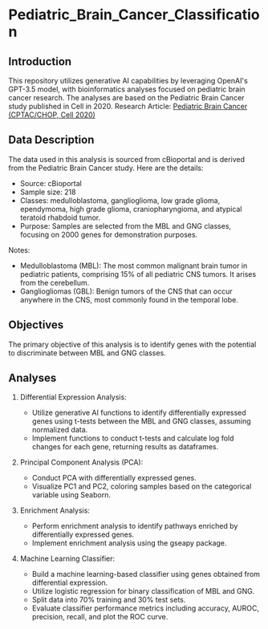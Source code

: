 # Pediatric_Brain_Cancer_Classification
## Introduction

This repository utilizes generative AI capabilities by leveraging OpenAI's GPT-3.5 model, with bioinformatics analyses focused on pediatric brain cancer research. The analyses are based on the Pediatric Brain Cancer study published in Cell in 2020. Research Article: [Pediatric Brain Cancer (CPTAC/CHOP, Cell 2020)](https://pubmed.ncbi.nlm.nih.gov/33242424/)

## Data Description

The data used in this analysis is sourced from cBioportal and is derived from the Pediatric Brain Cancer study. Here are the details:

- Source: cBioportal
- Sample size: 218
- Classes: medulloblastoma, ganglioglioma, low grade glioma, ependymoma, high grade glioma, craniopharyngioma, and atypical teratoid rhabdoid tumor.
- Purpose: Samples are selected from the MBL and GNG classes, focusing on 2000 genes for demonstration purposes.

Notes:
- Medulloblastoma (MBL): The most common malignant brain tumor in pediatric patients, comprising 15% of all pediatric CNS tumors. It arises from the cerebellum.
- Gangliogliomas (GBL): Benign tumors of the CNS that can occur anywhere in the CNS, most commonly found in the temporal lobe.

## Objectives

The primary objective of this analysis is to identify genes with the potential to discriminate between MBL and GNG classes.

## Analyses

1. Differential Expression Analysis:
   - Utilize generative AI functions to identify differentially expressed genes using t-tests between the MBL and GNG classes, assuming normalized data.
   - Implement functions to conduct t-tests and calculate log fold changes for each gene, returning results as dataframes.

2. Principal Component Analysis (PCA):
   - Conduct PCA with differentially expressed genes.
   - Visualize PC1 and PC2, coloring samples based on the categorical variable using Seaborn.

3. Enrichment Analysis:
   - Perform enrichment analysis to identify pathways enriched by differentially expressed genes.
   - Implement enrichment analysis using the gseapy package.

4. Machine Learning Classifier:
   - Build a machine learning-based classifier using genes obtained from differential expression.
   - Utilize logistic regression for binary classification of MBL and GNG.
   - Split data into 70% training and 30% test sets.
   - Evaluate classifier performance metrics including accuracy, AUROC, precision, recall, and plot the ROC curve.
